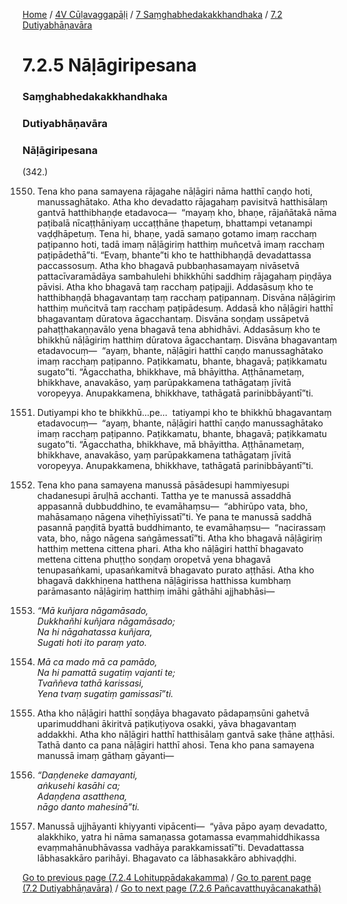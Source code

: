 
[Home](/) / [4V Cūḷavaggapāḷi](/tipitaka/4V.md) / [7 Saṃghabhedakakkhandhaka](/tipitaka/4V/7.md) / [7.2 Dutiyabhāṇavāra](/tipitaka/4V/7/7.2.md)

# 7.2.5 Nāḷāgiripesana

### Saṃghabhedakakkhandhaka

### Dutiyabhāṇavāra

### Nāḷāgiripesana

(342.)

1550. Tena kho pana samayena rājagahe nāḷāgiri nāma hatthī caṇḍo hoti, manussaghātako. Atha kho devadatto rājagahaṃ pavisitvā hatthisālaṃ gantvā hatthibhaṇḍe etadavoca—  “mayaṃ kho, bhaṇe, rājañātakā nāma paṭibalā nīcaṭṭhāniyaṃ uccaṭṭhāne ṭhapetuṃ, bhattampi vetanampi vaḍḍhāpetuṃ. Tena hi, bhaṇe, yadā samaṇo gotamo imaṃ racchaṃ paṭipanno hoti, tadā imaṃ nāḷāgiriṃ hatthiṃ muñcetvā imaṃ racchaṃ paṭipādethā”ti. “Evaṃ, bhante”ti kho te hatthibhaṇḍā devadattassa paccassosuṃ. Atha kho bhagavā pubbaṇhasamayaṃ nivāsetvā pattacīvaramādāya sambahulehi bhikkhūhi saddhiṃ rājagahaṃ piṇḍāya pāvisi. Atha kho bhagavā taṃ racchaṃ paṭipajji. Addasāsuṃ kho te hatthibhaṇḍā bhagavantaṃ taṃ racchaṃ paṭipannaṃ. Disvāna nāḷāgiriṃ hatthiṃ muñcitvā taṃ racchaṃ paṭipādesuṃ. Addasā kho nāḷāgiri hatthī bhagavantaṃ dūratova āgacchantaṃ. Disvāna soṇḍaṃ ussāpetvā pahaṭṭhakaṇṇavālo yena bhagavā tena abhidhāvi. Addasāsuṃ kho te bhikkhū nāḷāgiriṃ hatthiṃ dūratova āgacchantaṃ. Disvāna bhagavantaṃ etadavocuṃ—  “ayaṃ, bhante, nāḷāgiri hatthī caṇḍo manussaghātako imaṃ racchaṃ paṭipanno. Paṭikkamatu, bhante, bhagavā; paṭikkamatu sugato”ti. “Āgacchatha, bhikkhave, mā bhāyittha. Aṭṭhānametaṃ, bhikkhave, anavakāso, yaṃ parūpakkamena tathāgataṃ jīvitā voropeyya. Anupakkamena, bhikkhave, tathāgatā parinibbāyantī”ti.

1551. Dutiyampi kho te bhikkhū…pe…  tatiyampi kho te bhikkhū bhagavantaṃ etadavocuṃ—  “ayaṃ, bhante, nāḷāgiri hatthī caṇḍo manussaghātako imaṃ racchaṃ paṭipanno. Paṭikkamatu, bhante, bhagavā; paṭikkamatu sugato”ti. “Āgacchatha, bhikkhave, mā bhāyittha. Aṭṭhānametaṃ, bhikkhave, anavakāso, yaṃ parūpakkamena tathāgataṃ jīvitā voropeyya. Anupakkamena, bhikkhave, tathāgatā parinibbāyantī”ti.

1552. Tena kho pana samayena manussā pāsādesupi hammiyesupi chadanesupi āruḷhā acchanti. Tattha ye te manussā assaddhā appasannā dubbuddhino, te evamāhaṃsu—  “abhirūpo vata, bho, mahāsamaṇo nāgena viheṭhīyissatī”ti. Ye pana te manussā saddhā pasannā paṇḍitā byattā buddhimanto, te evamāhaṃsu—  “nacirassaṃ vata, bho, nāgo nāgena saṅgāmessatī”ti. Atha kho bhagavā nāḷāgiriṃ hatthiṃ mettena cittena phari. Atha kho nāḷāgiri hatthī bhagavato mettena cittena phuṭṭho soṇḍaṃ oropetvā yena bhagavā tenupasaṅkami, upasaṅkamitvā bhagavato purato aṭṭhāsi. Atha kho bhagavā dakkhiṇena hatthena nāḷāgirissa hatthissa kumbhaṃ parāmasanto nāḷāgiriṃ hatthiṃ imāhi gāthāhi ajjhabhāsi—

1553. _“Mā kuñjara nāgamāsado,_  
_Dukkhañhi kuñjara nāgamāsado;_  
_Na hi nāgahatassa kuñjara,_  
_Sugati hoti ito paraṃ yato._  


1554. _Mā ca mado mā ca pamādo,_  
_Na hi pamattā sugatiṃ vajanti te;_  
_Tvaññeva tathā karissasi,_  
_Yena tvaṃ sugatiṃ gamissasī”ti._  


1555. Atha kho nāḷāgiri hatthī soṇḍāya bhagavato pādapaṃsūni gahetvā uparimuddhani ākiritvā paṭikuṭiyova osakki, yāva bhagavantaṃ addakkhi. Atha kho nāḷāgiri hatthī hatthisālaṃ gantvā sake ṭhāne aṭṭhāsi. Tathā danto ca pana nāḷāgiri hatthī ahosi. Tena kho pana samayena manussā imaṃ gāthaṃ gāyanti—

1556. _“Daṇḍeneke damayanti,_  
_aṅkusehi kasāhi ca;_  
_Adaṇḍena asatthena,_  
_nāgo danto mahesinā”ti._  


1557. Manussā ujjhāyanti khiyyanti vipācenti—  “yāva pāpo ayaṃ devadatto, alakkhiko, yatra hi nāma samaṇassa gotamassa evaṃmahiddhikassa evaṃmahānubhāvassa vadhāya parakkamissatī”ti. Devadattassa lābhasakkāro parihāyi. Bhagavato ca lābhasakkāro abhivaḍḍhi.

[Go to previous page (7.2.4 Lohituppādakakamma)](/tipitaka/4V/7/7.2/7.2.4.md) / [Go to parent page (7.2 Dutiyabhāṇavāra)](/tipitaka/4V/7/7.2.md) / [Go to next page (7.2.6 Pañcavatthuyācanakathā)](/tipitaka/4V/7/7.2/7.2.6.md)


